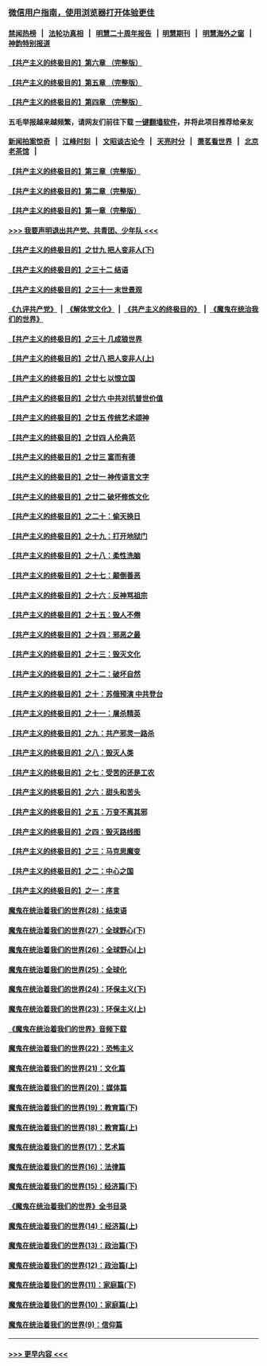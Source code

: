 ### [微信用户指南，使用浏览器打开体验更佳](https://github.com/gfw-breaker/banned-news1/blob/master/indexes/wechat-guide.md?t=0)
#### [禁闻热榜](热点新闻.md?t=0)  &nbsp;&nbsp;|&nbsp;&nbsp; [法轮功真相](https://github.com/gfw-breaker/truth/blob/master/README.md?t=0) &nbsp;&nbsp;|&nbsp;&nbsp; [明慧二十周年报告](https://github.com/gfw-breaker/mh-reports/blob/master/README.md?t=0) &nbsp;&nbsp;|&nbsp;&nbsp;[明慧期刊](https://github.com/gfw-breaker/mh-qikan) &nbsp;&nbsp;|&nbsp;&nbsp; [明慧海外之窗](https://github.com/gfw-breaker/mh-news/blob/master/README.md?t=0) &nbsp;&nbsp;|&nbsp;&nbsp; [神韵特别报道](https://github.com/gfw-breaker/mh-news/blob/master/shenyun.md?t=0)
#### [【共产主义的终极目的】第六章 （完整版）](../pages/nsc422/n11428913.md?t=02170602) 
#### [【共产主义的终极目的】第五章 （完整版）](../pages/nsc422/n11428912.md?t=02170602) 
#### [【共产主义的终极目的】第四章 （完整版）](../pages/nsc422/n11428907.md?t=02170602) 
#### 五毛举报越来越频繁，请网友们前往下载 [一键翻墙软件](https://github.com/gfw-breaker/ssr-accounts)，并将此项目推荐给亲友
#### [新闻拍案惊奇](https://github.com/gfw-breaker/banned-news1/blob/master/pages/link4.md) &nbsp;&nbsp;|&nbsp;&nbsp; [江峰时刻](https://github.com/gfw-breaker/banned-news1/blob/master/pages/link4.md) &nbsp;&nbsp;|&nbsp;&nbsp; [文昭谈古论今](https://github.com/gfw-breaker/banned-news1/blob/master/pages/link4.md) &nbsp;&nbsp;|&nbsp;&nbsp; [天亮时分](https://github.com/gfw-breaker/banned-news1/blob/master/pages/link4.md) &nbsp;&nbsp;|&nbsp;&nbsp; [萧茗看世界](https://github.com/gfw-breaker/banned-news1/blob/master/pages/link4.md) &nbsp;&nbsp;|&nbsp;&nbsp; [北京老茶馆](https://github.com/gfw-breaker/banned-news1/blob/master/pages/link4.md) &nbsp;&nbsp;|&nbsp;&nbsp; 
#### [【共产主义的终极目的】第三章（完整版）](../pages/nsc422/n11428848.md?t=02170602) 
#### [【共产主义的终极目的】第二章（完整版）](../pages/nsc422/n11428831.md?t=02170602) 
#### [【共产主义的终极目的】第一章（完整版）](../pages/nsc422/n11417651.md?t=02170602) 
#### [>>> 我要声明退出共产党、共青团、少年队 <<<](https://github.com/begood0513/goodnews/blob/master/quit/letter.md) 
#### [【共产主义的终极目的】之廿九 把人变非人(下)](../pages/nsc422/n11344140.md?t=02170602) 
#### [【共产主义的终极目的】之三十二 结语](../pages/nsc422/n11360535.md?t=02170602) 
#### [【共产主义的终极目的】之三十一 末世景观](../pages/nsc422/n11351129.md?t=02170602) 
#### [《九评共产党》](https://github.com/begood0513/9ping.md/blob/master/README.md) &nbsp;|&nbsp; [《解体党文化》](../../../../jtdwh.md/blob/master/README.md)  &nbsp;|&nbsp; [《共产主义的终极目的》](../../../../gczydzjmd.md/blob/master/README.md) &nbsp;|&nbsp; [《魔鬼在统治我们的世界》](../../../../mgztzwmdsj.md/blob/master/README.md) 
#### [【共产主义的终极目的】之三十 几成狼世界](../pages/nsc422/n11348280.md?t=02170602) 
#### [【共产主义的终极目的】之廿八 把人变非人(上)](../pages/nsc422/n11340492.md?t=02170602) 
#### [【共产主义的终极目的】之廿七 以恨立国](../pages/nsc422/n11336944.md?t=02170602) 
#### [【共产主义的终极目的】之廿六 中共对抗普世价值](../pages/nsc422/n11324785.md?t=02170602) 
#### [【共产主义的终极目的】之廿五 传统艺术颂神](../pages/nsc422/n11296396.md?t=02170602) 
#### [【共产主义的终极目的】之廿四 人伦典范](../pages/nsc422/n11296397.md?t=02170602) 
#### [【共产主义的终极目的】之廿三 富而有德](../pages/nsc422/n11283598.md?t=02170602) 
#### [【共产主义的终极目的】之廿一 神传语言文字](../pages/nsc422/n11263265.md?t=02170602) 
#### [【共产主义的终极目的】之廿二 破坏修炼文化](../pages/nsc422/n11245728.md?t=02170602) 
#### [【共产主义的终极目的】之二十：偷天换日](../pages/nsc422/n11238846.md?t=02170602) 
#### [【共产主义的终极目的】之十九：打开地狱门](../pages/nsc422/n11206376.md?t=02170602) 
#### [【共产主义的终极目的】之十八：柔性洗脑](../pages/nsc422/n11199994.md?t=02170602) 
#### [【共产主义的终极目的】之十七：颠倒善恶](../pages/nsc422/n11179782.md?t=02170602) 
#### [【共产主义的终极目的】之十六：反神骂祖宗](../pages/nsc422/n11166798.md?t=02170602) 
#### [【共产主义的终极目的】之十五：毁人不倦](../pages/nsc422/n11166792.md?t=02170602) 
#### [【共产主义的终极目的】之十四：邪恶之最](../pages/nsc422/n11150249.md?t=02170602) 
#### [【共产主义的终极目的】之十三：毁灭文化](../pages/nsc422/n11135227.md?t=02170602) 
#### [【共产主义的终极目的】之十二：破坏自然](../pages/nsc422/n11135214.md?t=02170602) 
#### [【共产主义的终极目的】之十：苏俄预演 中共登台](../pages/nsc422/n11118424.md?t=02170602) 
#### [【共产主义的终极目的】之十一：屠杀精英](../pages/nsc422/n11118442.md?t=02170602) 
#### [【共产主义的终极目的】之九：共产邪灵一路杀](../pages/nsc422/n11114139.md?t=02170602) 
#### [【共产主义的终极目的】之八：毁灭人类](../pages/nsc422/n11108503.md?t=02170602) 
#### [【共产主义的终极目的】之七：受苦的还是工农](../pages/nsc422/n11101809.md?t=02170602) 
#### [【共产主义的终极目的】之六：甜头和苦头](../pages/nsc422/n11096971.md?t=02170602) 
#### [【共产主义的终极目的】之五：万变不离其邪](../pages/nsc422/n11091285.md?t=02170602) 
#### [【共产主义的终极目的】之四：毁灭路线图](../pages/nsc422/n11086284.md?t=02170602) 
#### [【共产主义的终极目的】之三：马克思魔变](../pages/nsc422/n11061941.md?t=02170602) 
#### [【共产主义的终极目的】之二：中心之国](../pages/nsc422/n11047728.md?t=02170602) 
#### [【共产主义的终极目的】之一：序言](../pages/nsc422/n11086077.md?t=02170602) 
#### [魔鬼在统治着我们的世界(28)：结束语](../pages/nsc422/n10936246.md?t=02170602) 
#### [魔鬼在统治着我们的世界(27)：全球野心(下)](../pages/nsc422/n10928319.md?t=02170602) 
#### [魔鬼在统治着我们的世界(26)：全球野心(上)](../pages/nsc422/n10900318.md?t=02170602) 
#### [魔鬼在统治着我们的世界(25)：全球化](../pages/nsc422/n10788205.md?t=02170602) 
#### [魔鬼在统治着我们的世界(24)：环保主义(下)](../pages/nsc422/n10695307.md?t=02170602) 
#### [魔鬼在统治着我们的世界(23)：环保主义(上)](../pages/nsc422/n10688613.md?t=02170602) 
#### [《魔鬼在统治着我们的世界》音频下载](../pages/nsc422/n10635553.md?t=02170602) 
#### [魔鬼在统治着我们的世界(22)：恐怖主义](../pages/nsc422/n10614727.md?t=02170602) 
#### [魔鬼在统治着我们的世界(21)：文化篇](../pages/nsc422/n10597706.md?t=02170602) 
#### [魔鬼在统治着我们的世界(20)：媒体篇](../pages/nsc422/n10586579.md?t=02170602) 
#### [魔鬼在统治着我们的世界(19)：教育篇(下)](../pages/nsc422/n10564808.md?t=02170602) 
#### [魔鬼在统治着我们的世界(18)：教育篇(上)](../pages/nsc422/n10526970.md?t=02170602) 
#### [魔鬼在统治着我们的世界(17)：艺术篇](../pages/nsc422/n10499093.md?t=02170602) 
#### [魔鬼在统治着我们的世界(16)：法律篇](../pages/nsc422/n10485969.md?t=02170602) 
#### [魔鬼在统治着我们的世界(15)：经济篇(下)](../pages/nsc422/n10469975.md?t=02170602) 
#### [《魔鬼在统治着我们的世界》全书目录](../pages/nsc422/n10464261.md?t=02170602) 
#### [魔鬼在统治着我们的世界(14)：经济篇(上)](../pages/nsc422/n10457370.md?t=02170602) 
#### [魔鬼在统治着我们的世界(13)：政治篇(下)](../pages/nsc422/n10448270.md?t=02170602) 
#### [魔鬼在统治着我们的世界(12)：政治篇(上)](../pages/nsc422/n10444576.md?t=02170602) 
#### [魔鬼在统治着我们的世界(11)：家庭篇(下)](../pages/nsc422/n10440961.md?t=02170602) 
#### [魔鬼在统治着我们的世界(10)：家庭篇(上)](../pages/nsc422/n10435448.md?t=02170602) 
#### [魔鬼在统治着我们的世界(9)：信仰篇](../pages/nsc422/n10432159.md?t=02170602) 

----
#### [ >>> 更早内容 <<< ](../indexes/nsc422-earlier.md)
